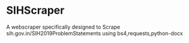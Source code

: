 # SIHScraper
A webscraper specifically designed to Scrape sih.gov.in/SIH2019ProblemStatements using bs4,requests,python-docx
